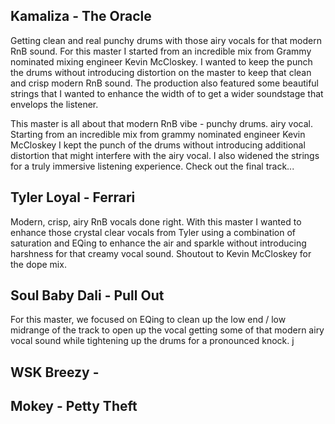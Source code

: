 ## Kamaliza - The Oracle
Getting clean and real punchy drums with those airy vocals for that modern RnB sound. For this master I started from an incredible mix from Grammy nominated mixing engineer Kevin McCloskey. I wanted to keep the punch the drums without introducing distortion on the master to keep that clean and crisp modern RnB sound. The production also featured some beautiful strings that I wanted to enhance the width of to get a wider soundstage that envelops the listener.

This master is all about that modern RnB vibe - punchy drums. airy vocal. Starting from an incredible mix from grammy nominated engineer Kevin McCloskey I kept the punch of the drums without introducing additional distortion that might interfere with the airy vocal. I also widened the strings for a truly immersive listening experience. Check out the final track...
## Tyler Loyal - Ferrari
Modern, crisp, airy RnB vocals done right. With this master I wanted to enhance those crystal clear vocals from Tyler using a combination of saturation and EQing to enhance the air and sparkle without introducing harshness for that creamy vocal sound. Shoutout to Kevin McCloskey for the dope mix.

## Soul Baby Dali - Pull Out
For this master, we focused on EQing to clean up the low end / low midrange of the track to open up the vocal getting some of that modern airy vocal sound while tightening up the drums for a pronounced knock. j

## WSK Breezy - 


## Mokey - Petty Theft

